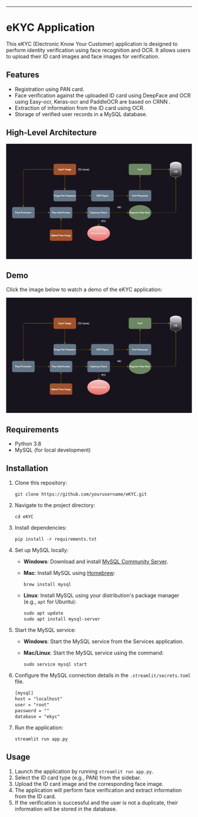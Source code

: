 
---

# eKYC Application

This eKYC (Electronic Know Your Customer) application is designed to perform identity verification using face recognition and OCR. It allows users to upload their ID card images and face images for verification.

## Features

- Registration using PAN card.
- Face verification against the uploaded ID card using DeepFace and OCR using  Easy-ocr, Keras-ocr and PaddleOCR are based on CRNN .
- Extraction of information from the ID card using OCR.
- Storage of verified user records in a MySQL database.

## High-Level Architecture

![High-Level Architecture](doc/high-level.png)

## Demo

Click the image below to watch a demo of the eKYC application:

[![eKYC Demo](doc/high-level.png)](https://drive.google.com/file/d/1-b8KCyQX6z13nLr--tmX4n3F4_Rlzsi9/view?usp=sharing)


## Requirements

- Python 3.8
- MySQL (for local development)

## Installation

1. Clone this repository:

   ```
   git clone https://github.com/yourusername/eKYC.git
   ```

2. Navigate to the project directory:

   ```
   cd eKYC
   ```

3. Install dependencies:

   ```
   pip install -r requirements.txt
   ```

4. Set up MySQL locally:

   - **Windows**: Download and install [MySQL Community Server](https://dev.mysql.com/downloads/mysql/).
   - **Mac**: Install MySQL using [Homebrew](https://brew.sh/):

     ```
     brew install mysql
     ```

   - **Linux**: Install MySQL using your distribution's package manager (e.g., `apt` for Ubuntu):

     ```
     sudo apt update
     sudo apt install mysql-server
     ```

5. Start the MySQL service:

   - **Windows**: Start the MySQL service from the Services application.
   - **Mac/Linux**: Start the MySQL service using the command:

     ```
     sudo service mysql start
     ```

6. Configure the MySQL connection details in the `.streamlit/secrets.toml` file.
    ```
    [mysql]
    host = "localhost"
    user = "root"
    password = ""
    database = "ekyc"
    ```

7. Run the application:

   ```
   streamlit run app.py
   ```

## Usage

1. Launch the application by running `streamlit run app.py`.
2. Select the ID card type (e.g., PAN) from the sidebar.
3. Upload the ID card image and the corresponding face image.
4. The application will perform face verification and extract information from the ID card.
5. If the verification is successful and the user is not a duplicate, their information will be stored in the database.

